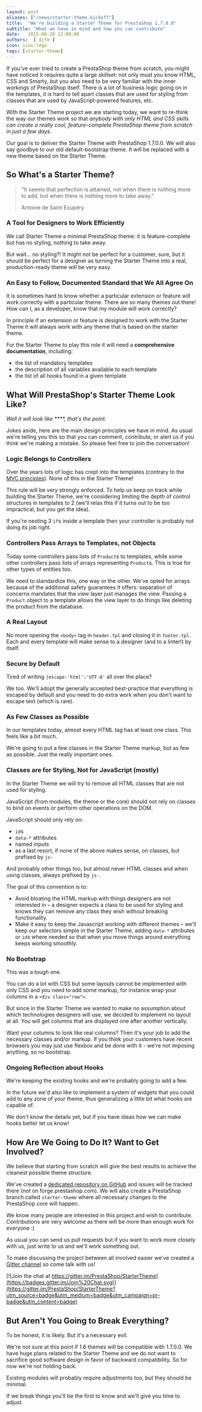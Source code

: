 ```yaml
---
layout: post
aliases: ["/news/starter-theme-kickoff"]
title:  "We're building a Starter Theme for PrestaShop 1.7.0.0"
subtitle: "What we have in mind and how you can contribute"
date:   2015-08-28 12:00:00
authors:  [ djfm ]
icon: icon-lego
tags: [starter-theme]
---
```


If you've ever tried to create a PrestaShop theme from scratch, you might have noticed it requires quite a large skillset: not only must you know HTML, CSS and Smarty, but you also need to be very familiar with the inner workings of PrestaShop itself. There is a lot of business logic going on in the templates, it is hard to tell apart classes that are used for styling from classes that are used by JavaScript-powered features, etc.

With the Starter Theme project we are starting today, we want to re-think the way our themes work so that *anybody with only HTML and CSS skills can create a really cool, feature-complete PrestaShop theme from scratch in just a few days*.

Our goal is to deliver the Starter Theme with PrestaShop 1.7.0.0. We will also say goodbye to our old default-bootstrap theme. It will be replaced with a new theme based on the Starter Theme.

## So What's a Starter Theme?

> "It seems that perfection is attained, not when there is nothing more to add, but when there is nothing more to take away."
>
>Antoine de Saint Exupéry

### A Tool for Designers to Work Efficiently

We call Starter Theme a minimal PrestaShop theme: it is feature-complete but has no styling, nothing to take away.

But wait... no styling?! It might not be perfect for a customer, sure, but it should be perfect for a designer as turning the Starter Theme into a real, production-ready theme will be very easy.

### An Easy to Follow, Documented Standard that We All Agree On

It is sometimes hard to know whether a particular extension or feature will work correctly with a particular theme. There are so many themes out there! How can I, as a developer, know that my module will work correctly?

In principle if an extension or feature is designed to work with the Starter Theme it will always work with any theme that is based on the starter theme.

For the Starter Theme to play this role it will need a **comprehensive documentation**, including:

- the list of mandatory templates
- the description of all variables available to each template
- the list of all hooks found in a given template

## What Will PrestaShop's Starter Theme Look Like?

*Well it will look like \*\*\*\*, that's the point.*

Jokes aside, here are the main design principles we have in mind. As usual we're telling you this so that you can comment, contribute, or alert us if you think we're making a mistake. So please feel free to join the conversation!

### Logic Belongs to Controllers

Over the years lots of logic has crept into the templates (contrary to the [MVC principles](https://en.wikipedia.org/wiki/Model%E2%80%93view%E2%80%93controller)). None of this in the Starter Theme!

This rule will be very strongly enforced. To help us keep on track while building the Starter Theme, we're considering limiting the depth of control structures in templates to 2 (we'll relax this if it turns out to be too impractical, but you get the idea).

If you're nesting 3 `if`s inside a template then your controller is probably not doing its job right.

### Controllers Pass Arrays to Templates, not Objects

Today some controllers pass lists of `Product`s to templates, while some other controllers pass lists of arrays representing `Product`s. This is true for other types of entities too.

We need to standardize this, one way or the other. We've opted for arrays because of the additional safety guarantees it offers: separation of concerns mandates that the view layer just manages the view. Passing a `Product` object to a template allows the view layer to do things like deleting the product from the database.

### A Real Layout

No more opening the `<body>` tag in `header.tpl` and closing it in `footer.tpl`. Each and every template will make sense to a designer (and to a linter!) by itself.

### Secure by Default

Tired of writing `|escape:'html':'UTF-8'` all over the place?

We too. We'll adopt the generally accepted best-practice that everything is escaped by default and you need to do extra work when you don't want to escape text (which is rare).

### As Few Classes as Possible

In our templates today, almost every HTML tag has at least one class. This feels like a bit much.

We're going to put a few classes in the Starter Theme markup, but as few as possible. Just the really important ones.

### Classes are for Styling, Not for JavaScript (mostly)

In the Starter Theme we will try to remove all HTML classes that are not used for styling.

JavaScript (from modules, the theme or the core) should not rely on classes to bind on events or perform other operations on the DOM.

JavaScript should only rely on:

- `id`s
- `data-*` attributes
- named inputs
- as a last resort, if none of the above makes sense, on classes, but prefixed by `js-`

And probably other things too, but almost never HTML classes and when using classes, always prefixed by `js-`.

The goal of this convention is to:

- Avoid bloating the HTML markup with things designers are not interested in – a designer expects a class to be used for styling and knows they can remove any class they wish without breaking functionality.
- Make it easy to keep the Javascript working with different themes – we'll keep our selectors simple in the Starter Theme, adding `data-*` attributes or `id`s where needed so that when you move things around everything keeps working smoothly.

### No Bootstrap

This was a tough one.

You can do a lot with CSS but some layouts cannot be implemented with only CSS and you need to add some markup, for instance wrap your columns in a `<div class="row">`.

But since in the Starter Theme we wanted to make no assumption about which technologies designers will use, we decided to implement no layout at all. You will get columns that are displayed one after another vertically.

Want your columns to look like real columns? Then it's your job to add the necessary classes and/or markup. If you think your customers have recent browsers you may just use flexbox and be done with it - we're not imposing anything, so no bootstrap.

### Ongoing Reflection about Hooks

We're keeping the existing hooks and we're probably going to add a few.

In the future we'd also like to implement a system of widgets that you could add to any zone of your theme, thus generalizing a little bit what hooks are capable of.

We don't know the details yet, but if you have ideas how we can make hooks better let us know!

## How Are We Going to Do It? Want to Get Involved?

We believe that starting from scratch will give the best results to achieve the cleanest possible theme structure.

We've created a <a href="https://github.com/PrestaShop/StarterTheme" target="_blank">dedicated repository on GitHub</a> and issues will be tracked there (not on forge.prestashop.com). We will also create a PrestaShop branch called `starter-theme` where all necessary changes to the PrestaShop core will happen.

We know many people are interested in this project and wish to contribute. Contributions are very welcome as there will be more than enough work for everyone :)

As usual you can send us pull requests but if you want to work more closely with us, just write to us and we'll work something out.

To make discussing the project between all involved easier we've created a <a href="https://gitter.im/PrestaShop/StarterTheme" target="_blank">Gitter channel</a> so come talk with us!

[![Join the chat at https://gitter.im/PrestaShop/StarterTheme](https://badges.gitter.im/Join%20Chat.svg)](https://gitter.im/PrestaShop/StarterTheme?utm_source=badge&utm_medium=badge&utm_campaign=pr-badge&utm_content=badge)

## But Aren't You Going to Break Everything?

To be honest, it is likely. But it's a necessary evil.

We're not sure at this point if 1.6 themes will be compatible with 1.7.0.0. We have huge plans related to the Starter Theme and we do not want to sacrifice good software design in favor of backward compatibility. So for now we're not holding back.

Existing modules will probably require adjustments too, but they should be minimal.

If we break things you'll be the first to know and we'll give you time to adjust.
